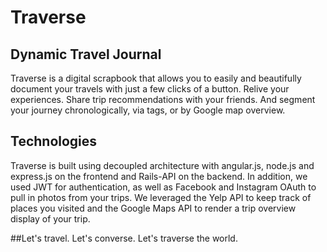 # Traverse
## Dynamic Travel Journal
Traverse is a digital scrapbook that allows you to easily and beautifully document your travels with just a few clicks of a button. Relive your experiences. Share trip recommendations with your friends. And segment your journey chronologically, via tags, or by Google map overview.

## Technologies
Traverse is built using decoupled architecture with angular.js, node.js and express.js on the frontend and Rails-API on the backend. In addition, we used JWT for authentication, as well as Facebook and Instagram OAuth to pull in photos from your trips. We leveraged the Yelp API to keep track of places you visited and the Google Maps API to render a trip overview display of your trip.

##Let's travel. Let's converse. Let's traverse the world. 

